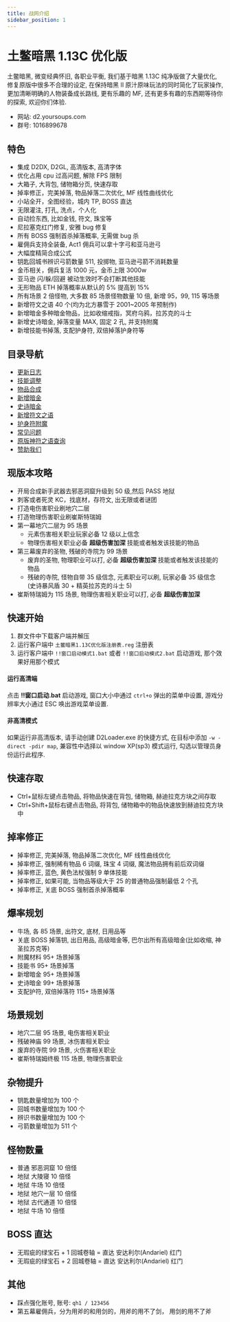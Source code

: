 ```yaml
---
title: 战网介绍
sidebar_position: 1
---
```


# 土鳖暗黑 1.13C 优化版

土鳖暗黑, 微变经典怀旧, 各职业平衡, 我们基于暗黑 1.13C 纯净版做了大量优化, 修复原版中很多不合理的设定, 在保持暗黑 II 原汁原味玩法的同时简化了玩家操作, 更加清晰明确的人物装备成长路线, 更有乐趣的 MF, 还有更多有趣的东西期等待你的探索, 欢迎你们体验.

- 网站: d2.yoursoups.com
- 群号: 1016899678

## 特色

- 集成 D2DX, D2GL, 高清版本, 高清字体
- 优化占用 cpu 过高问题, 解除 FPS 限制
- 大箱子, 大背包, 储物箱分页, 快速存取
- 掉率修正，完美掉落, 物品掉落二次优化, MF 线性曲线优化
- 小站全开，全图经验，城内 TP, BOSS 直达
- 无限灌注, 打孔, 洗点，个人化
- 自动捡东西, 比如金钱, 符文, 珠宝等
- 尼拉塞克红门修复, 安雅 bug 修复
- 所有 BOSS 强制首杀掉落概率, 无需做 bug 杀
- 雇佣兵支持全装备, Act1 佣兵可以拿十字弓和亚马逊弓
- 大幅度精简合成公式
- 钥匙回城书辨识弓箭数量 511, 投掷物, 亚马逊弓箭不消耗数量
- 金币相关，佣兵复活 1000 元，金币上限 3000w
- 亚马逊 闪/躲/回避 被动生效时不会打断其他技能
- 无形物品 ETH 掉落概率从默认的 5% 提高到 15%
- 所有场景 2 倍怪物, 大多数 85 场景怪物数量 10 倍, 新增 95，99, 115 等场景
- 新增符文之语 40 个(均为北方暴雪于 2001~2005 年预制作)
- 新增暗金多种暗金物品，比如收缩戒指，冥府乌鸦，拉苏克的斗士
- 新增史诗暗金, 掉落变量 MAX, 固定 2 孔, 并支持附魔
- 新增技能书掉落, 支配护身符, 双倍掉落护身符等

## 目录导航

- [更新日志](/docs/2-changlog.md)
- [技能调整](/docs/default/1-skill-change.md)
- [物品合成](/docs/default/1-skill-change.md)
- [新增暗金](/docs/default/2-new-unique-item.md)
- [史诗暗金](/docs//default/4-epic-unique-item.md)
- [新增符文之语](/docs/default/3-new-rune-word.md)
- [护身符附魔](/docs/default/5-charm-enhance.md)
- [常见问题](/docs/questions.md)
- [原版神符之语查询](http://www.anhei3.net/diablo/runewords.html)
- [赞助我们](/docs/6-credits.md)

## 现版本攻略

- 开局合成新手武器去邪恶洞窟升级到 50 级,然后 PASS 地狱
- 刺客或者死灵 KC，找底材，存符文, 出无限或者谜团
- 打造电伤害职业刷地穴二层
- 打造物理伤害职业刷崔斯特瑞姆
- 第一幕地穴二层为 95 场景
  - 元素伤害相关职业玩家必备 12 级以上信念
  - 物理伤害相关职业必备 **超级伤害加深** 技能或者触发该技能的物品
- 第三幕废弃的圣物, 残破的寺院为 99 场景
  - 废弃的圣物, 物理职业可以打, 必备 **超级伤害加深** 技能或者触发该技能的物品
  - 残破的寺院, 怪物自带 35 级信念, 元素职业可以刷, 玩家必备 35 级信念(史诗暴风盾 30 + 精英拉苏克的斗士 5)
- 崔斯特瑞姆为 115 场景, 物理伤害相关职业可以打, 必备 **超级伤害加深**

## 快速开始

1. 群文件中下载客户端并解压
2. 运行客户端中 `土鳖暗黑1.13C优化版注册表.reg` 注册表
3. 运行客户端中 `!!窗口启动模式1.bat` 或者 `!!窗口启动模式2.bat` 启动游戏, 那个效果好用那个模式

#### 运行高清端

点击 **!!窗口启动.bat** 启动游戏, 窗口大小中通过 `ctrl+o` 弹出的菜单中设置, 游戏分辨率大小通过 ESC 唤出游戏菜单设置.

#### 非高清模式

如果运行非高清版本, 请手动创建 D2Loader.exe 的快捷方式, 在目标中添加 `-w -direct -pdir map`, 兼容性中选择以 window XP(sp3) 模式运行, 勾选以管理员身份运行此程序.

## 快速存取

- Ctrl+鼠标左键点击物品, 将物品快速在背包, 储物箱, 赫迪拉克方块之间存取
- Ctrl+Shift+鼠标右键点击物品, 将背包, 储物箱中的物品快速放到赫迪拉克方块中

## 掉率修正

- 掉率修正, 完美掉落, 物品掉落二次优化, MF 线性曲线优化
- 掉率修正, 强制稀有物品 6 词缀, 珠宝 4 词缀, 魔法物品拥有前后双词缀
- 掉率修正, 蓝色, 黄色法杖强制 9 单体技能
- 掉率修正, 如果可能, 当物品等级大于 25 的普通物品强制最低 2 个孔
- 掉率修正, 关底 BOSS 强制首杀掉落概率

## 爆率规划

- 牛场, 各 85 场景, 出符文, 底材, 日用品等
- 关底 BOSS 掉落钥, 出日用品, 高级暗金等, 巴尔出所有高级暗金(比如收缩, 神圣拉苏克等)
- 附魔材料 95+ 场景掉落
- 技能书 95+ 场景掉落
- 新增暗金 95+ 场景掉落
- 史诗暗金 99+ 场景掉落
- 支配护符, 双倍掉落符 115+ 场景掉落

## 场景规划

- 地穴二层 95 场景, 电伤害相关职业
- 残破神庙 99 场景, 冰伤害相关职业
- 废弃的寺院 99 场景, 火伤害相关职业
- 崔斯特瑞姆终极 115 场景, 物理伤害职业

## 杂物提升

- 钥匙数量增加为 100 个
- 回城书数量增加为 100 个
- 辨识书数量增加为 100 个
- 弓箭数量增加为 511 个

## 怪物数量

- 普通 邪恶洞窟 10 倍怪
- 地狱 大陵寝 10 倍怪
- 地狱 牛场 10 倍怪
- 地狱 地穴一层 10 倍怪
- 地狱 古代通道 10 倍怪
- 地狱 牛场 10 倍怪

## BOSS 直达

- 无瑕疵的绿宝石 + 1 回城卷轴 = 直达 安达利尔(Andariel) 红门
- 无瑕疵的绿宝石 + 2 回城卷轴 = 直达 安达利尔(Andariel) 红门

## 其他

- 踩点强化账号, 账号: `qh1 / 123456`
- 第五幕雇佣兵，分为用斧的和用剑的，用斧的用不了剑， 用剑的用不了斧
